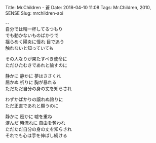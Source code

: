 Title: Mr.Children - 蒼
Date: 2018-04-10 11:08
Tags: Mr.Children, 2010, SENSE
Slug: mrchildren-aoi


--  
自分では精一杯してるつもり  
でも動かないものばかりで  
揺らめく陽炎に憧れ 目で追う  
触れないと知っていても  
  
その人なりが果たすべき使命に  
ただひたむきであれと諭すのに  
  
静かに 静かに 夢はささくれ  
届かぬ 祈りに 胸が暴れる  
ただただ自分の身の丈を知らされ  
  
わずかばかりの譲れぬ誇りに  
ただ正直であれと願うのに  
  
静かに 密かに 嘘を重ね  
淀んだ 時流れに 自由を奪われ  
ただただ自分の身の丈を知らされ  
それでも心は手を伸ばし続ける  
